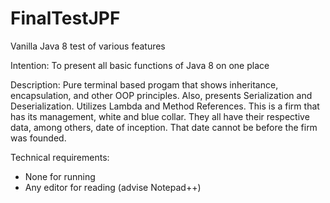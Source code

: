 # FinalTestJPF
Vanilla Java 8 test of various features

Intention:
To present all basic functions of Java 8 on one place

Description:
Pure terminal based progam that shows inheritance, encapsulation, and other OOP principles. Also, presents Serialization and Deserialization. Utilizes Lambda 
and Method References.
This is a firm that has its management, white and blue collar. They all have their respective data, among others, date of inception. That date cannot be before
the firm was founded.

Technical requirements:
- None for running
- Any editor for reading (advise Notepad++)
